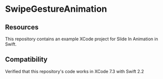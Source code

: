 # SwipeGestureAnimation

## Resources

This repository contains an example XCode project for Slide In Animation in Swift.

## Compatibility

Verified that this repository's code works in XCode 7.3 with Swift 2.2
